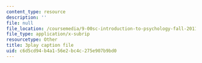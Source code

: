 ```yaml
---
content_type: resource
description: ''
file: null
file_location: /coursemedia/9-00sc-introduction-to-psychology-fall-2011/c6d5cd94b4a156e2bc4c275e907b9bd0_Qw4SkvZ03cc.vtt
file_type: application/x-subrip
resourcetype: Other
title: 3play caption file
uid: c6d5cd94-b4a1-56e2-bc4c-275e907b9bd0
---
```

